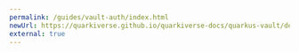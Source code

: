```yaml
---
permalink: /guides/vault-auth/index.html
newUrl: https://quarkiverse.github.io/quarkiverse-docs/quarkus-vault/dev/vault-auth.html
external: true
---
```

